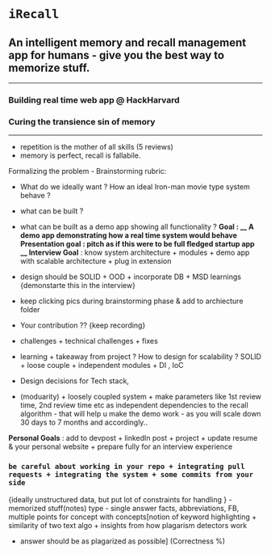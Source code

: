 # `iRecall`
## An intelligent memory and recall management app for humans - give you the best way to memorize stuff.
---
### Building real time web app @ HackHarvard
### Curing the transience sin of memory

---

* repetition is the mother of all skills (5 reviews)
* memory is perfect, recall is fallabile.




Formalizing the problem - 
Brainstorming rubric:
* What do we ideally want ? How an ideal Iron-man movie type system behave ?
* what can be built ?
* what can be built as a demo app showing all functionality ?
__Goal : __ A demo app demonstrating how a real time system would behave 
__Presentation goal :__ pitch as if this were to be full fledged startup app
__ Interview Goal__ : know system architecture + modules + demo app with scalable architecture + plug in extension
* design should be SOLID + OOD + incorporate DB + MSD learnings {demonstarte this in the interview}
* keep clicking pics during brainstorming phase & add to archiecture folder 

* Your contribution ?? {keep recording}
* challenges + technical challenges + fixes
* learning + takeaway from project ? How to design for scalability ? SOLID + loose couple + independent modules + DI , IoC
* Design decisions for Tech stack,
* (moduarity) + loosely coupled system + make parameters like 1st review time, 2nd review time etc as independent dependencies 
to the recall algorithm - that will help u make the demo work - as you will scale down 30 days to 7 months and accordingly..

__Personal Goals__ : add to devpost + linkedIn post + project + update resume & your personal website + 
prepare fully for an interview experience

### `be careful about working in your repo + integrating pull requests + integrating the system + some commits from your side`


{ideally unstructured data, but put lot of constraints for handling } - memorized stuff(notes) type - single answer facts, abbreviations, FB, multiple points for concept with 
concepts[notion of keyword highlighting + similarity of two text algo + insights from how plagarism detectors work 
- answer should be as plagarized as possible] (Correctness %)

